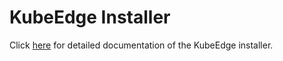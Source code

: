 
# KubeEdge Installer

Click [here](https://kubeedge.io/en/docs/setup/keadm/) for detailed documentation of the KubeEdge installer.
